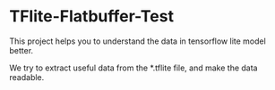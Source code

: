 # TFlite-Flatbuffer-Test

This project helps you to understand the data in tensorflow lite model better. 

We try to extract useful data from the *.tflite file, and make the data readable.
